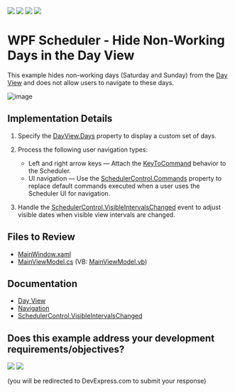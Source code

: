 <!-- default badges list -->
![](https://img.shields.io/endpoint?url=https://codecentral.devexpress.com/api/v1/VersionRange/128655992/24.2.1%2B)
[![](https://img.shields.io/badge/Open_in_DevExpress_Support_Center-FF7200?style=flat-square&logo=DevExpress&logoColor=white)](https://supportcenter.devexpress.com/ticket/details/T608137)
[![](https://img.shields.io/badge/📖_How_to_use_DevExpress_Examples-e9f6fc?style=flat-square)](https://docs.devexpress.com/GeneralInformation/403183)
[![](https://img.shields.io/badge/💬_Leave_Feedback-feecdd?style=flat-square)](#does-this-example-address-your-development-requirementsobjectives)
<!-- default badges end -->

# WPF Scheduler - Hide Non-Working Days in the Day View

This example hides non-working days (Saturday and Sunday) from the [Day View](https://docs.devexpress.com/WPF/119204/controls-and-libraries/scheduler/views/day-view) and does not allow users to navigate to these days.

![image](./media/e3efa9a1-e7d4-40dd-a9f2-cf783f9d2e7f.png)

## Implementation Details

1. Specify the [DayView.Days](https://docs.devexpress.com/WPF/DevExpress.Xpf.Scheduling.DayView.Days) property to display a custom set of days.

2. Process the following user navigation types:

   * Left and right arrow keys — Attach the [KeyToCommand](https://docs.devexpress.com/WPF/DevExpress.Mvvm.UI.KeyToCommand) behavior to the Scheduler.
   * UI navigation — Use the [SchedulerControl.Commands](https://docs.devexpress.com/WPF/DevExpress.Xpf.Scheduling.SchedulerControl.Commands) property to replace default commands executed when a user uses the Scheduler UI for navigation.

3. Handle the [SchedulerControl.VisibleIntervalsChanged](https://docs.devexpress.com/WPF/DevExpress.Xpf.Scheduling.SchedulerControl.VisibleIntervalsChanged) event to adjust visible dates when visible view intervals are changed.

## Files to Review

* [MainWindow.xaml](./CS/NavigateCommandExample/MainWindow.xaml)
* [MainViewModel.cs](./CS/NavigateCommandExample/ViewModel/MainViewModel.cs) (VB: [MainViewModel.vb](./VB/NavigateCommandExample/ViewModel/MainViewModel.vb))

## Documentation

* [Day View](https://docs.devexpress.com/WPF/119204/controls-and-libraries/scheduler/views/day-view)
* [Navigation](https://docs.devexpress.com/WPF/119418/controls-and-libraries/scheduler/navigation)
* [SchedulerControl.VisibleIntervalsChanged](https://docs.devexpress.com/WPF/DevExpress.Xpf.Scheduling.SchedulerControl.VisibleIntervalsChanged)
<!-- feedback -->
## Does this example address your development requirements/objectives?

[<img src="https://www.devexpress.com/support/examples/i/yes-button.svg"/>](https://www.devexpress.com/support/examples/survey.xml?utm_source=github&utm_campaign=wpf-scheduler-hide-non-working-days-in-day-view&~~~was_helpful=yes) [<img src="https://www.devexpress.com/support/examples/i/no-button.svg"/>](https://www.devexpress.com/support/examples/survey.xml?utm_source=github&utm_campaign=wpf-scheduler-hide-non-working-days-in-day-view&~~~was_helpful=no)

(you will be redirected to DevExpress.com to submit your response)
<!-- feedback end -->
